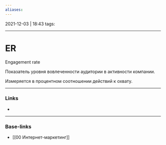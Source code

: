 ```yaml
---
aliases:
---
```

2021-12-03 | 18:43
tags: 
___

# ER
Engagement rate


Показатель уровня вовлеченности аудитории в активности компании. 

Измеряется в процентном соотношении действий к охвату.


___
### Links
- 

___
### Base-links
- [[00 Интернет-маркетинг]]

